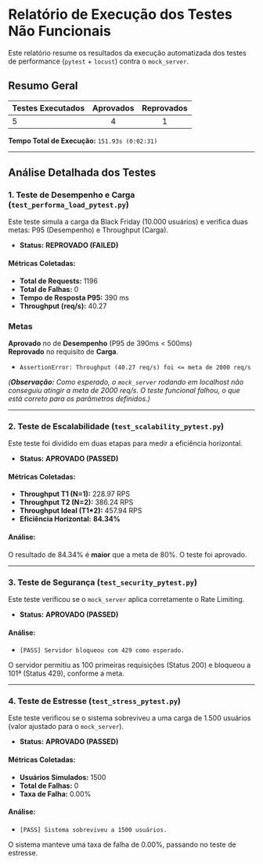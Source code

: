 # Relatório de Execução dos Testes Não Funcionais

Este relatório resume os resultados da execução automatizada dos testes de performance (`pytest` + `locust`) contra o `mock_server`.

## Resumo Geral

| Testes Executados | Aprovados | Reprovados |
| :--- | :---: | :---: |
| 5 | 4 | 1 |

**Tempo Total de Execução:** `151.93s (0:02:31)`

---

## Análise Detalhada dos Testes

### 1. Teste de Desempenho e Carga (`test_performa_load_pytest.py`)

Este teste simula a carga da Black Friday (10.000 usuários) e verifica duas metas: P95 (Desempenho) e Throughput (Carga).

* **Status:** **REPROVADO (FAILED)**

#### Métricas Coletadas:
* **Total de Requests:** 1196
* **Total de Falhas:** 0
* **Tempo de Resposta P95:** 390 ms
* **Throughput (req/s):** 40.27

### Metas
**Aprovado** no de **Desempenho** (P95 de 390ms < 500ms)<br>
**Reprovado** no requisito de **Carga**.

* `AssertionError: Throughput (40.27 req/s) foi <= meta de 2000 req/s`

*(**Observação:** Como esperado, o `mock_server` rodando em localhost não conseguiu atingir a meta de 2000 req/s. O teste funcional falhou, o que está correto para os parâmetros definidos.)*

---

### 2. Teste de Escalabilidade (`test_scalability_pytest.py`)

Este teste foi dividido em duas etapas para medir a eficiência horizontal.

* **Status:** **APROVADO (PASSED)**

#### Métricas Coletadas:
* **Throughput T1 (N=1):** 228.97 RPS
* **Throughput T2 (N=2):** 386.24 RPS
* **Throughput Ideal (T1*2):** 457.94 RPS
* **Eficiência Horizontal:** **84.34%**

#### Análise:
O resultado de 84.34% é **maior** que a meta de 80%. O teste foi aprovado.

---

### 3. Teste de Segurança (`test_security_pytest.py`)

Este teste verificou se o `mock_server` aplica corretamente o Rate Limiting.

* **Status:** **APROVADO (PASSED)**

#### Análise:
* `[PASS] Servidor bloqueou com 429 como esperado.`

O servidor permitiu as 100 primeiras requisições (Status 200) e bloqueou a 101ª (Status 429), conforme a meta.

---

### 4. Teste de Estresse (`test_stress_pytest.py`)

Este teste verificou se o sistema sobreviveu a uma carga de 1.500 usuários (valor ajustado para o `mock_server`).

* **Status:** **APROVADO (PASSED)**

#### Métricas Coletadas:
* **Usuários Simulados:** 1500
* **Total de Falhas:** 0
* **Taxa de Falha:** 0.00%

#### Análise:
* `[PASS] Sistema sobreviveu a 1500 usuários.`

O sistema manteve uma taxa de falha de 0.00%, passando no teste de estresse.